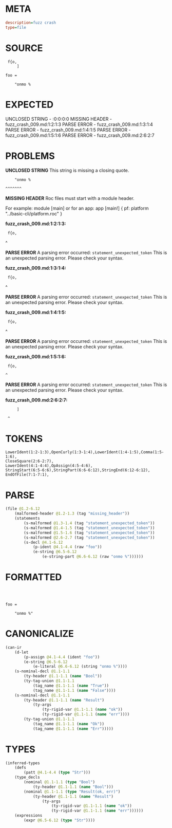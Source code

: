 # META
~~~ini
description=fuzz crash
type=file
~~~
# SOURCE
~~~roc
 f{o,
     ]

foo =

    "onmo %
~~~
# EXPECTED
UNCLOSED STRING - :0:0:0:0
MISSING HEADER - fuzz_crash_009.md:1:2:1:3
PARSE ERROR - fuzz_crash_009.md:1:3:1:4
PARSE ERROR - fuzz_crash_009.md:1:4:1:5
PARSE ERROR - fuzz_crash_009.md:1:5:1:6
PARSE ERROR - fuzz_crash_009.md:2:6:2:7
# PROBLEMS
**UNCLOSED STRING**
This string is missing a closing quote.

```roc
    "onmo %
```
    ^^^^^^^


**MISSING HEADER**
Roc files must start with a module header.

For example:
        module [main]
or for an app:
        app [main!] { pf: platform "../basic-cli/platform.roc" }

**fuzz_crash_009.md:1:2:1:3:**
```roc
 f{o,
```
 ^


**PARSE ERROR**
A parsing error occurred: `statement_unexpected_token`
This is an unexpected parsing error. Please check your syntax.

**fuzz_crash_009.md:1:3:1:4:**
```roc
 f{o,
```
  ^


**PARSE ERROR**
A parsing error occurred: `statement_unexpected_token`
This is an unexpected parsing error. Please check your syntax.

**fuzz_crash_009.md:1:4:1:5:**
```roc
 f{o,
```
   ^


**PARSE ERROR**
A parsing error occurred: `statement_unexpected_token`
This is an unexpected parsing error. Please check your syntax.

**fuzz_crash_009.md:1:5:1:6:**
```roc
 f{o,
```
    ^


**PARSE ERROR**
A parsing error occurred: `statement_unexpected_token`
This is an unexpected parsing error. Please check your syntax.

**fuzz_crash_009.md:2:6:2:7:**
```roc
     ]
```
     ^


# TOKENS
~~~zig
LowerIdent(1:2-1:3),OpenCurly(1:3-1:4),LowerIdent(1:4-1:5),Comma(1:5-1:6),
CloseSquare(2:6-2:7),
LowerIdent(4:1-4:4),OpAssign(4:5-4:6),
StringStart(6:5-6:6),StringPart(6:6-6:12),StringEnd(6:12-6:12),
EndOfFile(7:1-7:1),
~~~
# PARSE
~~~clojure
(file @1.2-6.12
	(malformed-header @1.2-1.3 (tag "missing_header"))
	(statements
		(s-malformed @1.3-1.4 (tag "statement_unexpected_token"))
		(s-malformed @1.4-1.5 (tag "statement_unexpected_token"))
		(s-malformed @1.5-1.6 (tag "statement_unexpected_token"))
		(s-malformed @2.6-2.7 (tag "statement_unexpected_token"))
		(s-decl @4.1-6.12
			(p-ident @4.1-4.4 (raw "foo"))
			(e-string @6.5-6.12
				(e-string-part @6.6-6.12 (raw "onmo %"))))))
~~~
# FORMATTED
~~~roc



foo = 

	"onmo %"
~~~
# CANONICALIZE
~~~clojure
(can-ir
	(d-let
		(p-assign @4.1-4.4 (ident "foo"))
		(e-string @6.5-6.12
			(e-literal @6.6-6.12 (string "onmo %"))))
	(s-nominal-decl @1.1-1.1
		(ty-header @1.1-1.1 (name "Bool"))
		(ty-tag-union @1.1-1.1
			(tag_name @1.1-1.1 (name "True"))
			(tag_name @1.1-1.1 (name "False"))))
	(s-nominal-decl @1.1-1.1
		(ty-header @1.1-1.1 (name "Result")
			(ty-args
				(ty-rigid-var @1.1-1.1 (name "ok"))
				(ty-rigid-var @1.1-1.1 (name "err"))))
		(ty-tag-union @1.1-1.1
			(tag_name @1.1-1.1 (name "Ok"))
			(tag_name @1.1-1.1 (name "Err")))))
~~~
# TYPES
~~~clojure
(inferred-types
	(defs
		(patt @4.1-4.4 (type "Str")))
	(type_decls
		(nominal @1.1-1.1 (type "Bool")
			(ty-header @1.1-1.1 (name "Bool")))
		(nominal @1.1-1.1 (type "Result(ok, err)")
			(ty-header @1.1-1.1 (name "Result")
				(ty-args
					(ty-rigid-var @1.1-1.1 (name "ok"))
					(ty-rigid-var @1.1-1.1 (name "err"))))))
	(expressions
		(expr @6.5-6.12 (type "Str"))))
~~~
